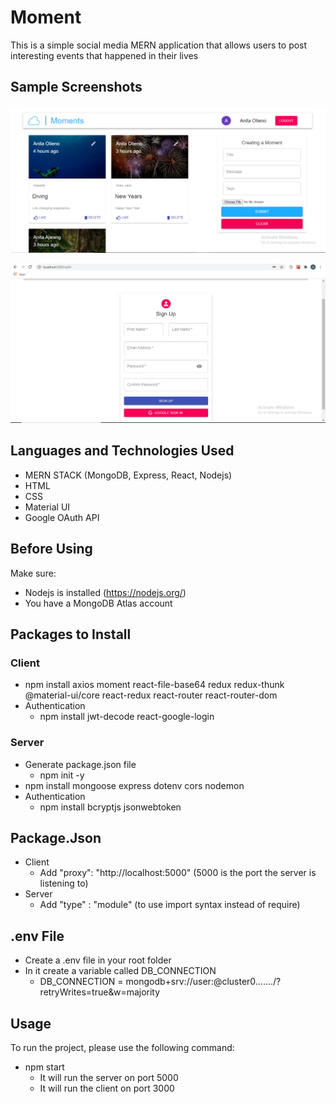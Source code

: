 # Moment
This is a simple social media MERN application that allows users to post interesting events that happened in their lives

## Sample Screenshots
![](images/moments.PNG)

![](images/momentsSignup.PNG)

## Languages and Technologies Used
* MERN STACK (MongoDB, Express, React, Nodejs)
* HTML
* CSS
* Material UI
* Google OAuth API

## Before Using

Make sure:
* Nodejs is installed (https://nodejs.org/)
* You have a MongoDB Atlas account

## Packages to Install
### Client
* npm install axios moment react-file-base64 redux redux-thunk @material-ui/core react-redux react-router react-router-dom 
* Authentication
   * npm install jwt-decode react-google-login
### Server
* Generate package.json file
  * npm init -y
* npm install mongoose express dotenv cors nodemon
* Authentication
    * npm install bcryptjs jsonwebtoken
## Package.Json
* Client
    * Add "proxy": "http://localhost:5000" (5000 is the port the server is listening to)
* Server
    * Add "type" : "module"  (to use import syntax instead of require)

## .env File
* Create a .env file in your root folder
* In it create a variable called DB_CONNECTION
  * DB_CONNECTION = mongodb+srv://user:<password>@cluster0......./<dbname>?retryWrites=true&w=majority
## Usage
To run the project, please use the following command:
* npm start
  * It will run the server on port 5000
  * It will run the client on port 3000
